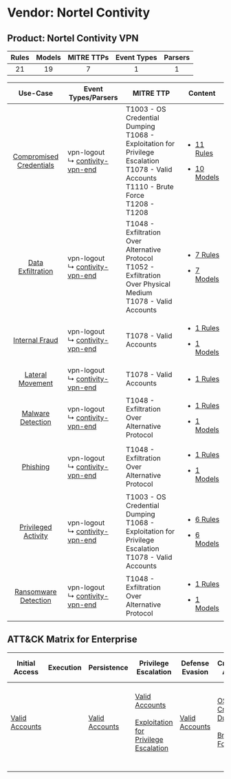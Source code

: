 Vendor: Nortel Contivity
========================
Product: Nortel Contivity VPN
-----------------------------
| Rules | Models | MITRE TTPs | Event Types | Parsers |
|:-----:|:------:|:----------:|:-----------:|:-------:|
|  21   |   19   |     7      |      1      |    1    |

|                                  Use-Case                                  | Event Types/Parsers                                                                   | MITRE TTP                                                                                                                                            | Content                                                                                                                                    |
|:--------------------------------------------------------------------------:| ------------------------------------------------------------------------------------- | ---------------------------------------------------------------------------------------------------------------------------------------------------- | ------------------------------------------------------------------------------------------------------------------------------------------ |
| [Compromised Credentials](../../../UseCases/uc_compromised_credentials.md) |  vpn-logout<br> ↳ [contivity-vpn-end](Parsers/parserContent_contivity-vpn-end.md)<br> | T1003 - OS Credential Dumping<br>T1068 - Exploitation for Privilege Escalation<br>T1078 - Valid Accounts<br>T1110 - Brute Force<br>T1208 - T1208<br> | [<ul><li>11 Rules</li></ul><ul><li>10 Models</li></ul>](Rules_Models/r_m_nortel_contivity_nortel_contivity_vpn_Compromised_Credentials.md) |
|       [Data Exfiltration](../../../UseCases/uc_data_exfiltration.md)       |  vpn-logout<br> ↳ [contivity-vpn-end](Parsers/parserContent_contivity-vpn-end.md)<br> | T1048 - Exfiltration Over Alternative Protocol<br>T1052 - Exfiltration Over Physical Medium<br>T1078 - Valid Accounts<br>                            | [<ul><li>7 Rules</li></ul><ul><li>7 Models</li></ul>](Rules_Models/r_m_nortel_contivity_nortel_contivity_vpn_Data_Exfiltration.md)         |
|          [Internal Fraud](../../../UseCases/uc_internal_fraud.md)          |  vpn-logout<br> ↳ [contivity-vpn-end](Parsers/parserContent_contivity-vpn-end.md)<br> | T1078 - Valid Accounts<br>                                                                                                                           | [<ul><li>1 Rules</li></ul><ul><li>1 Models</li></ul>](Rules_Models/r_m_nortel_contivity_nortel_contivity_vpn_Internal_Fraud.md)            |
|        [Lateral Movement](../../../UseCases/uc_lateral_movement.md)        |  vpn-logout<br> ↳ [contivity-vpn-end](Parsers/parserContent_contivity-vpn-end.md)<br> | T1078 - Valid Accounts<br>                                                                                                                           | [<ul><li>1 Rules</li></ul>](Rules_Models/r_m_nortel_contivity_nortel_contivity_vpn_Lateral_Movement.md)                                    |
|       [Malware Detection](../../../UseCases/uc_malware_detection.md)       |  vpn-logout<br> ↳ [contivity-vpn-end](Parsers/parserContent_contivity-vpn-end.md)<br> | T1048 - Exfiltration Over Alternative Protocol<br>                                                                                                   | [<ul><li>1 Rules</li></ul><ul><li>1 Models</li></ul>](Rules_Models/r_m_nortel_contivity_nortel_contivity_vpn_Malware_Detection.md)         |
|                [Phishing](../../../UseCases/uc_phishing.md)                |  vpn-logout<br> ↳ [contivity-vpn-end](Parsers/parserContent_contivity-vpn-end.md)<br> | T1048 - Exfiltration Over Alternative Protocol<br>                                                                                                   | [<ul><li>1 Rules</li></ul><ul><li>1 Models</li></ul>](Rules_Models/r_m_nortel_contivity_nortel_contivity_vpn_Phishing.md)                  |
|     [Privileged Activity](../../../UseCases/uc_privileged_activity.md)     |  vpn-logout<br> ↳ [contivity-vpn-end](Parsers/parserContent_contivity-vpn-end.md)<br> | T1003 - OS Credential Dumping<br>T1068 - Exploitation for Privilege Escalation<br>T1078 - Valid Accounts<br>                                         | [<ul><li>6 Rules</li></ul><ul><li>6 Models</li></ul>](Rules_Models/r_m_nortel_contivity_nortel_contivity_vpn_Privileged_Activity.md)       |
|    [Ransomware Detection](../../../UseCases/uc_ransomware_detection.md)    |  vpn-logout<br> ↳ [contivity-vpn-end](Parsers/parserContent_contivity-vpn-end.md)<br> | T1048 - Exfiltration Over Alternative Protocol<br>                                                                                                   | [<ul><li>1 Rules</li></ul><ul><li>1 Models</li></ul>](Rules_Models/r_m_nortel_contivity_nortel_contivity_vpn_Ransomware_Detection.md)      |

ATT&CK Matrix for Enterprise
----------------------------
| Initial Access                                                      | Execution | Persistence                                                         | Privilege Escalation                                                                                                                                          | Defense Evasion                                                     | Credential Access                                                                                                                          | Discovery | Lateral Movement | Collection | Command and Control | Exfiltration                                                                                                                                                                      | Impact |
| ------------------------------------------------------------------- | --------- | ------------------------------------------------------------------- | ------------------------------------------------------------------------------------------------------------------------------------------------------------- | ------------------------------------------------------------------- | ------------------------------------------------------------------------------------------------------------------------------------------ | --------- | ---------------- | ---------- | ------------------- | --------------------------------------------------------------------------------------------------------------------------------------------------------------------------------- | ------ |
| [Valid Accounts](https://attack.mitre.org/techniques/T1078)<br><br> |           | [Valid Accounts](https://attack.mitre.org/techniques/T1078)<br><br> | [Valid Accounts](https://attack.mitre.org/techniques/T1078)<br><br>[Exploitation for Privilege Escalation](https://attack.mitre.org/techniques/T1068)<br><br> | [Valid Accounts](https://attack.mitre.org/techniques/T1078)<br><br> | [OS Credential Dumping](https://attack.mitre.org/techniques/T1003)<br><br>[Brute Force](https://attack.mitre.org/techniques/T1110)<br><br> |           |                  |            |                     | [Exfiltration Over Alternative Protocol](https://attack.mitre.org/techniques/T1048)<br><br>[Exfiltration Over Physical Medium](https://attack.mitre.org/techniques/T1052)<br><br> |        |